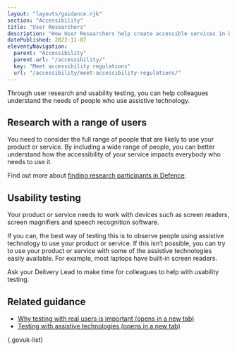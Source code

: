 ```yaml
---
layout: "layouts/guidance.njk"
section: "Accessibility"
title: "User Researchers"
description: "How User Researchers help create accessible services in Defence, like including people who use assistive technology in usability testing."
datePublished: 2022-11-07
eleventyNavigation:
  parent: "Accessibility"
  parent.url: "/accessibility/"
  key: "Meet accessibility regulations"
  url: "/accessibility/meet-accessibility-regulations/"
---
```


Through user research and usability testing, you can help colleagues understand the needs of people who use assistive technology.

## Research with a range of users

You need to consider the full range of people that are likely to use your product or service. By including a wide range of people, you can better understand how the accessibility of your service impacts everybody who needs to use it.

Find out more about [finding research participants in Defence](/user-research/find-user-research-participants-across-defence/).

## Usability testing

Your product or service needs to work with devices such as screen readers, screen magnifiers and speech recognition software.

If you can, the best way of testing this is to observe people using assistive technology to use your product or service. If this isn’t possible, you can try to use your product or service with some of the assistive technologies easily available. For example, most laptops have built-in screen readers.

Ask your Delivery Lead to make time for colleagues to help with usability testing.

## Related guidance

- <a href="https://accessibility.blog.gov.uk/2018/03/20/why-accessibility-testing-with-real-users-is-so-important/" target="_blank">Why testing with real users is important <span class="govuk-visually-hidden">(opens in a new tab)</span></a>
- <a href="https://gov.uk/service-manual/technology/testing-with-assistive-technologies/" target="_blank">Testing with assistive technologies <span class="govuk-visually-hidden">(opens in a new tab)</span></a>

{.govuk-list}
